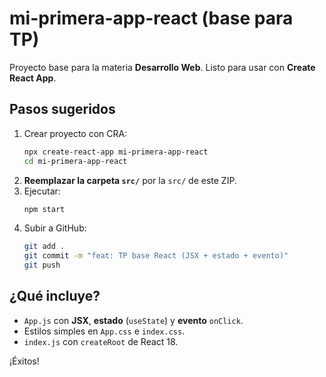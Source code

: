 # mi-primera-app-react (base para TP)

Proyecto base para la materia **Desarrollo Web**. Listo para usar con **Create React App**.

## Pasos sugeridos

1. Crear proyecto con CRA:
   ```bash
   npx create-react-app mi-primera-app-react
   cd mi-primera-app-react
   ```
2. **Reemplazar la carpeta `src/`** por la `src/` de este ZIP.
3. Ejecutar:
   ```bash
   npm start
   ```
4. Subir a GitHub:
   ```bash
   git add .
   git commit -m "feat: TP base React (JSX + estado + evento)"
   git push
   ```

## ¿Qué incluye?
- `App.js` con **JSX**, **estado** (`useState`) y **evento** `onClick`.
- Estilos simples en `App.css` e `index.css`.
- `index.js` con `createRoot` de React 18.

¡Éxitos!
